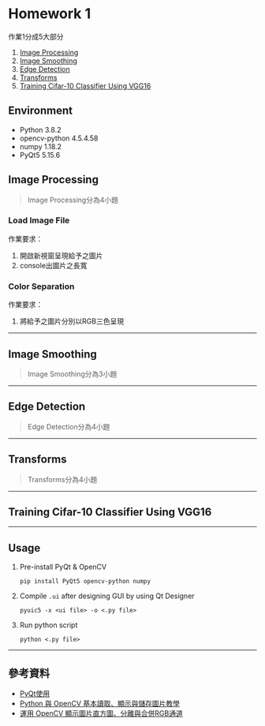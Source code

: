 # Homework 1

作業1分成5大部分

1. [Image Processing](#image-processing)
2. [Image Smoothing](#image-smoothing)
3. [Edge Detection](#edge-detection)
4. [Transforms](#transforms)
5. [Training Cifar-10 Classifier Using VGG16](#training-cifar-10-classifier-using-vgg16)

## Environment

* Python 3.8.2
* opencv-python 4.5.4.58
* numpy 1.18.2
* PyQt5 5.15.6

## Image Processing

>Image Processing分為4小題

### **Load Image File**

作業要求：

1. 開啟新視窗呈現給予之圖片
2. console出圖片之長寬

### **Color Separation**

作業要求：

1. 將給予之圖片分別以RGB三色呈現

---

## Image Smoothing

>Image Smoothing分為3小題

---

## Edge Detection

>Edge Detection分為4小題

---

## Transforms

>Transforms分為4小題

---

## Training Cifar-10 Classifier Using VGG16

---

## Usage

1. Pre-install PyQt & OpenCV

    ```shell
    pip install PyQt5 opencv-python numpy
    ```

2. Compile `.ui` after designing GUI by using Qt Designer

    ```shell
    pyuic5 -x <ui file> -o <.py file>
    ```

3. Run python script

    ```shell
    python <.py file>
    ```

---

## 參考資料

* [PyQt使用](https://www.wongwonggoods.com/python/pyqt5-2/)
* [Python 與 OpenCV 基本讀取、顯示與儲存圖片教學](https://blog.gtwang.org/programming/opencv-basic-image-read-and-write-tutorial/)
* [運用 OpenCV 顯示圖片直方圖、分離與合併RGB通道](https://www.wongwonggoods.com/python/python_opencv/opencv-histogram-split-merge-rgb-channel/)
